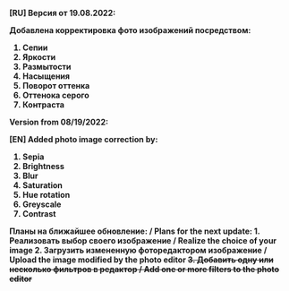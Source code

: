 <strong>[RU] Версия от 19.08.2022:<strong>

Добавлена корректировка фото изображений посредством:
1) Сепии
2) Яркости
3) Размытости
4) Насыщения
5) Поворот оттенка
6) Оттенока серого
7) Контраста

Version from 08/19/2022:

<strong>[EN] Added photo image correction by:</strong>
1) Sepia
2) Brightness
3) Blur
4) Saturation
5) Hue rotation
6) Greyscale
7) Contrast

<strong>Планы на ближайшее обновление: / Plans for the next update: </strong>
<strong>1. Реализовать выбор своего изображение / Realize the choice of your image</strong>
<strong>2. Загрузить измененную фоторедактором изображение / Upload the image modified by the photo editor</strong>
<s>3. Добавить одну или несколько фильтров в редактор / Add one or more filters to the photo editor</s>
